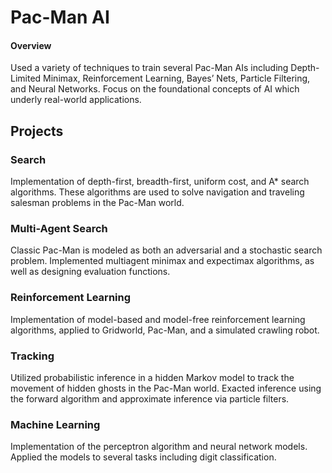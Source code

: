 # Pac-Man AI

#### Overview
Used a variety of techniques to train several Pac-Man AIs including Depth-Limited Minimax, Reinforcement Learning, Bayes’ Nets, Particle Filtering, and Neural Networks. Focus on the foundational concepts of AI which underly real-world applications.

## Projects
### Search
Implementation of depth-first, breadth-first, uniform cost, and A* search algorithms. These algorithms are used to solve navigation and traveling salesman problems in the Pac-Man world.

### Multi-Agent Search
Classic Pac-Man is modeled as both an adversarial and a stochastic search problem. Implemented multiagent minimax and expectimax algorithms, as well as designing evaluation functions.

### Reinforcement Learning
Implementation of model-based and model-free reinforcement learning algorithms, applied to Gridworld, Pac-Man, and a simulated crawling robot.

### Tracking
Utilized probabilistic inference in a hidden Markov model to track the movement of hidden ghosts in the Pac-Man world. Exacted inference using the forward algorithm and approximate inference via particle filters.

### Machine Learning
Implementation of the perceptron algorithm and neural network models. Applied the models to several tasks including digit classification.

